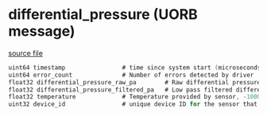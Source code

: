 # differential_pressure (UORB message)



[source file](https://github.com/PX4/PX4-Autopilot/blob/master/msg/differential_pressure.msg)

```c
uint64 timestamp				# time since system start (microseconds)
uint64 error_count				# Number of errors detected by driver
float32 differential_pressure_raw_pa		# Raw differential pressure reading (may be negative)
float32 differential_pressure_filtered_pa	# Low pass filtered differential pressure reading
float32 temperature				# Temperature provided by sensor, -1000.0f if unknown
uint32 device_id				# unique device ID for the sensor that does not change between power cycles

```
